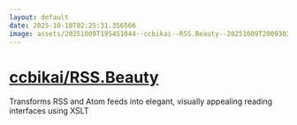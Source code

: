 ```yaml
---
layout: default
date: 2025-10-10T02:25:31.356566
image: assets/20251009T195451044--ccbikai--RSS.Beauty--20251009T200930229--cropped.png
---
```


# [ccbikai/RSS.Beauty](https://github.com/ccbikai/RSS.Beauty)

Transforms RSS and Atom feeds into elegant, visually appealing reading interfaces using XSLT

